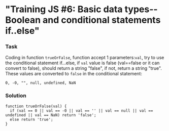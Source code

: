 # "Training JS #6: Basic data types--Boolean and conditional statements if..else" #


### Task

>
Coding in function ```trueOrFalse```, function accept 1  parameters:```val```, try to use the conditional statement if...else, if ```val``` value is false (val==false or it can convert to false), should return a string "false", if not, return a string "true".
These values are converted to ```false``` in the conditional statement:
```
0, -0, "", null, undefined, NaN
```
>

### Solution

```
function trueOrFalse(val) {
  if (val == 0 || val == -0 || val == '' || val == null || val == undefined || val == NaN) return 'false';             
  else return 'true';
}
```
